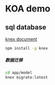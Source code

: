 # KOA demo

## sql database
[knex document](https://knexjs.org/)

``` bash
npm install -g knex
```

##### 数据迁移
``` bash
cd app/model
knex migrate:latest
```
